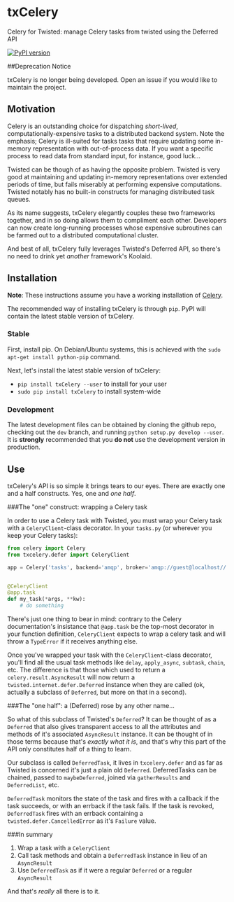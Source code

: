 txCelery
=============

Celery for Twisted:  manage Celery tasks from twisted using the Deferred API

[![PyPI version](https://badge.fury.io/py/txCelery.svg)](http://badge.fury.io/py/txCelery)

##Deprecation Notice

txCelery is no longer being developed.  Open an issue if you would like to maintain the project.

## Motivation

Celery is an outstanding choice for dispatching *short-lived*, computationally-expensive tasks to a distributed backend system.  Note the emphasis; Celery is ill-suited for tasks tasks that require updating some in-memory representation with out-of-process data.  If you want a specific process to read data from standard input, for instance, good luck...

Twisted can be though of as having the opposite problem.  Twisted is very good at maintaining and updating in-memory representations over extended periods of time, but fails miserably at performing expensive computations.  Twisted notably has no built-in constructs for managing distributed task queues.

As its name suggests, txCelery elegantly couples these two frameworks together, and in so doing allows them to compliment each other.  Developers can now create long-running processes whose expensive subroutines can be farmed out to a distributed computational cluster.

And best of all, txCelery fully leverages Twisted's Deferred API, so there's no need to drink yet *another* framework's Koolaid.

## Installation

**Note**:  These instructions assume you have a working installation of [Celery](http://www.celeryproject.org/).

The recommended way of installing txCelery is through `pip`.  PyPI will contain the latest stable version of txCelery.

### Stable

First, install pip.  On Debian/Ubuntu systems, this is achieved with the `sudo apt-get install python-pip` command.

Next, let's install the latest stable version of txCelery:

- `pip install txCelery --user` to install for your user
- `sudo pip install txCelery` to install system-wide

### Development

The latest development files can be obtained by cloning the github repo, checking out the `dev` branch, and running `python setup.py develop --user`.  It is **strongly** recommended that you **do not** use the development version in production.

## Use

txCelery's API is so simple it brings tears to our eyes.  There are exactly one and a half constructs.  Yes, one and *one half*.

###The "one" construct:  wrapping a Celery task

In order to use a Celery task with Twisted, you must wrap your Celery task with a `CeleryClient`-class decorator.  In your `tasks.py` (or wherever you keep your Celery tasks):

```python
from celery import Celery
from txcelery.defer import CeleryClient

app = Celery('tasks', backend='amqp', broker='amqp://guest@localhost//')


@CeleryClient
@app.task
def my_task(*args, **kw):
	# do something
```

There's just one thing to bear in mind:  contrary to the Celery documentation's insistance that `@app.task` be the top-most decorator in your function definition, `CeleryClient` expects to wrap a celery task and will throw a `TypeError` if it receives anything else.

Once you've wrapped your task with the `CeleryClient`-class decorator, you'll find all the usual task methods like `delay`, `apply_async`, `subtask`, `chain`, etc.  The difference is that those which used to return a `celery.result.AsyncResult` will now return a `twisted.internet.defer.Deferred` instance when they are called (ok, actually a subclass of `Deferred`, but more on that in a second).

###The "one half":  a (Deferred) rose by any other name...

So what of this subclass of Twisted's `Deferred`?  It can be thought of as a `Deferred` that also gives transparent access to all the attributes and methods of it's associated `AsyncResult` instance.  It can be thought of in those terms because that's *exactly what it is*, and that's why this part of the API only constitutes half of a thing to learn.

Our subclass is called `DeferredTask`, it lives in `txcelery.defer` and as far as Twisted is concerned it's just a plain old `Deferred`.  DeferredTasks can be chained, passed to `maybeDeferred`, joined via `gatherResults` and `DeferredList`, etc.

`DeferredTask` monitors the state of the task and fires with a callback if the task succeeds, or with an errback if the task fails.  If the task is revoked, `DeferredTask` fires with an errback containing a `twisted.defer.CancelledError` as it's `Failure` value.

###In summary

1.  Wrap a task with a `CeleryClient`
2.  Call task methods and obtain a `DeferredTask` instance in lieu of an `AsyncResult`
3.  Use `DeferredTask` as if it were a regular `Deferred` or a regular `AsyncResult`

And that's *really* all there is to it.
